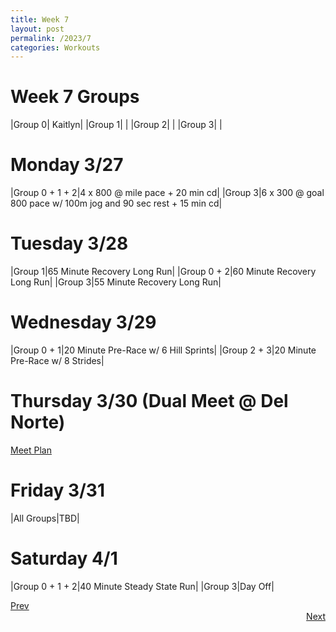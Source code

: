 ```yaml
---
title: Week 7
layout: post
permalink: /2023/7
categories: Workouts
---
```



# Week 7 Groups

|Group 0| Kaitlyn|
|Group 1| |
|Group 2| |
|Group 3| |

# Monday 3/27 

|Group 0 + 1 + 2|4 x 800 @ mile pace + 20 min cd|
|Group 3|6 x 300 @ goal 800 pace w/ 100m jog and 90 sec rest + 15 min cd|

# Tuesday 3/28

|Group 1|65 Minute Recovery Long Run|
|Group 0 + 2|60 Minute Recovery Long Run|
|Group 3|55 Minute Recovery Long Run|

# Wednesday 3/29

|Group 0 + 1|20 Minute Pre-Race w/ 6 Hill Sprints|
|Group 2 + 3|20 Minute Pre-Race w/ 8 Strides|

# Thursday 3/30 (Dual Meet @ Del Norte)

[Meet Plan]({{site.baseurl}}/2023/DN)

# Friday 3/31

|All Groups|TBD|

# Saturday 4/1 

|Group 0 + 1 + 2|40 Minute Steady State Run|
|Group 3|Day Off|

<div style="text-align: left"> <a href="{{site.baseurl}}/2023/6">Prev</a></div> 
<div style="text-align: right"> <a href="{{site.baseurl}}/2023/8">Next</a></div>